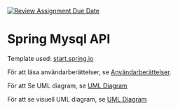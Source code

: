 [![Review Assignment Due Date](https://classroom.github.com/assets/deadline-readme-button-24ddc0f5d75046c5622901739e7c5dd533143b0c8e959d652212380cedb1ea36.svg)](https://classroom.github.com/a/O-JDVcNX)
# Spring Mysql API

Template used: [start.spring.io](https://start.spring.io/#!type=maven-project&language=java&platformVersion=3.2.0&packaging=jar&jvmVersion=17&groupId=com.example&artifactId=spring_mysql_api&name=spring_mysql_api&description=Demo%20project%20for%20Spring%20Boot&packageName=com.example.spring_mysql_api&dependencies=devtools,web,data-jpa,mysql,restdocs)



 
För att läsa användarberättelser, se [Användarberättelser](USER_STORIES.md).

För att Se UML diagram, se [UML Diagram](./Diagram%20Done%20UML.drawio)

För att se visuell UML diagram, se [UML Diagram](./Diagram%20Done%20UML.drawio.png)


